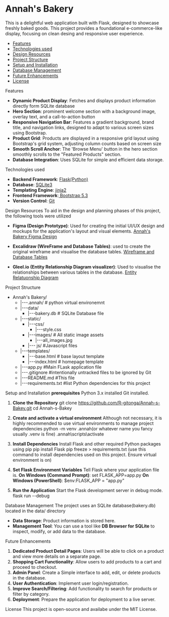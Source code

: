 # Annah's Bakery

This is a delightful web application built with Flask, designed to showcase freshly baked goods. This project provides a foundational e-commerce-like display, focusing on clean desing and responsive user experience.

* [Features](#features)
* [Technologies used](#technologies-used)
* [Design Resources](#design-resources)
* [Project Structure](#project-structure)
* [Setup and Installation](#setup-and-installation)
* [Database Management](#database-management)
* [Future Enhancements](#future-enhancements)
* [License](#license)

Features
* **Dynamic Product Display**: Fetches and displays product information directly form SQLite database
* **Hero Section**: prominent welcome section with a background image, overlay text, and a call-to-action button
* **Responsive Navigation Bar**: Features a gradient background, brand title, and navigation links, designed to adapt to various screen sizes using Bootstrap.
* **Product Grid**: Products are displayed in a responsive grid layout using Bootstrap's grid system, adjusting column counts based on screen size
* **Smooth Scroll Anchor**: The 'Browse Menu' button in the hero section smoothly scrolls to the "Featured Products" section.
* **Database Integration**: Uses SQLite for simple and efficient data storage.

Technologies used
* **Backend Framework**: [Flask(Python)](https://flask.palletsprojects.com/en/stable/)
* **Database**: [SQLite3](https://sqlite.org/index.html)
* **Templating Engine**: [jinja2](https://jinja.palletsprojects.com/en/stable/)
* **Frontend Framework**:[ Bootstrap 5.3](https://getbootstrap.com/)
* **Version Control**: [Git](https://git-scm.com/downloads)

Design Resources
To aid in the design and planning phases of this project, the following tools were utilized
* **Figma (Design Prototype)**: Used for creating the initial UI/UX design and mockups for the application's layout and visual elements.
    [Annah's Bakery Figma Design](https://www.figma.com/design/GLuq36nJJyR3JjDxGlYlxk/Annah-s-Bakery?node-id=16-153&m=dev&t=SamXmvDEVVWDFdMm-1)

* **Excalidraw (WireFrame and Database Tables)**: used to create the original wireframe and visualise the database tables.
    [Wireframe and Database Tables](https://excalidraw.com/#json=iX84712tmU8o82IcS4Gty,Hq0oUYtNSmy5L_NdZWXIPA)

* **Gleel.io (Entity Relationship Diagram visualizer)**: Used to visualise the relationships between various tables in the database.
    [Entity Relatuonship Diagram](https://app.gleek.io/diagrams/-2Xn1HDkrv6RUOMJ1Idbqw)

Project Structure
* Annah's Bakery/
    * |---.annah/     # python virtual environemnt
    * |---data/
        * |---bakery.db       # SQLite Database file
    * |---static/
        * |---css/
            * |---style.css
        * |---images/     # All static image assets
            * |---all_images.jpg
        * |--- js/        #Javascript files
    * |---templates/
        * |---base.html       # base layout template 
        * |---index.html      # homepage template
    * |---app.py      #Main FLask application file
    * |---.gitignore  #intentionally untracked files to be ignored by Git
    * |---README.md   #This file
    * |---requirements.txt #list Python dependencies for this project

Setup and Installation
**prerequisites**
Python 3.x installed
Git installed.

1. **Clone the Repository**
    git clone https://github.com/R-gitonga/Annah-s-Bakey.git
    cd Annah-s-Bakey

2. **Create and activate a virtual environment**
Although not necessary, it is highly recommended to use virtual environments to manage project dependencies
        python -m venv .annah(or whatever name you fancy usually .venv is fine)
        .annah\scripts\activate

3. **Install Dependencies**
Install Flask and other required Python packages using pip
    pip install Flask
    pip freeze > requirements.txt (use this command to install dependencies used on this project. Ensure virtual environment is on)

4. **Set Flask Environment Variables**
Tell Flask where your application file is.
    **On Windows (Command Prompt)**:
        set FLASK_APP=app.py
    **On Windows (PowerShell)**:
        $env:FLASK_APP = "app.py"

5. **Run the Application**
Start the Flask development server in debug mode.
    flask run --debug

Database Management
The project uses an SQLite database(bakery.db) located in the data/ directory

* **Data Storage**: Product information is stored here.
* **Management Tool**: You can use a tool like **DB Browser for SQLite** to inspect, modify, or add data to the database.

Future Enhancements
1. **Dedicated Product Detail Pages**: Users will be able to click on a product and view more details on a separate page.
2. **Shopping Cart Functionality**: Allow users to add products to a cart and proceed to checkout.
3. **Admin Panel**: Create a Simple interface to add, edit, or delete products in the database.
4. **User Authentication**: Implement user login/registration.
5. **Improve Search/Filtering**: Add functionality to search for products or filter by category.
6. **Deployment**: Prepare the application for deployment to a live server.

License
This project is open-source and availabe under the MIT License.




